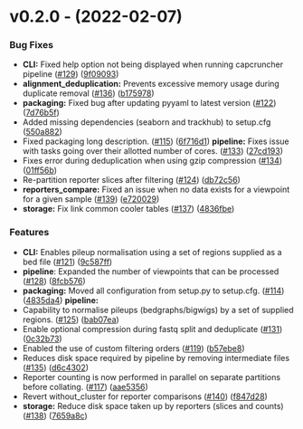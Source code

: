 #  v0.2.0 - (2022-02-07)

### Bug Fixes

* **CLI:** Fixed help option not being displayed when running capcruncher pipeline ([#129](https://github.com/sims-lab/CapCruncher/issues/129)) ([9f09093](https://github.com/sims-lab/CapCruncher/commit/9f090935f3c20c5d78e01ab4f5b0248b325ee341))
* **alignment_deduplication:** Prevents excessive memory usage during duplicate removal ([#136](https://github.com/sims-lab/CapCruncher/issues/136)) ([b175978](https://github.com/sims-lab/CapCruncher/commit/b17597884164ed074782370637a81732390ac48c))
* **packaging:** Fixed bug after updating pyyaml to latest version ([#122](https://github.com/sims-lab/CapCruncher/issues/122)) ([7d76b5f](https://github.com/sims-lab/CapCruncher/commit/7d76b5f4976fe3c6f1bc09989df3db28c12ecce3))
* Added missing dependencies (seaborn and trackhub) to setup.cfg ([550a882](https://github.com/sims-lab/CapCruncher/commit/550a882af5e131c04b5d45bf0430ecc50ce15310))
* Fixed packaging long description. ([#115](https://github.com/sims-lab/CapCruncher/issues/115)) ([6f716d1](https://github.com/sims-lab/CapCruncher/commit/6f716d182de705146333206a38d9c791de1a9227))
**pipeline:** Fixes issue with tasks going over their allotted number of cores. ([#133](https://github.com/sims-lab/CapCruncher/issues/133)) ([27cd193](https://github.com/sims-lab/CapCruncher/commit/27cd193c207409b96a0b28c079b9d689daaa61ee))
* Fixes error during deduplication when using gzip compression ([#134](https://github.com/sims-lab/CapCruncher/issues/134)) ([01ff56b](https://github.com/sims-lab/CapCruncher/commit/01ff56b88558af486d11b9f7544c8c5c6ca9f002))
* Re-partition reporter slices after filtering ([#124](https://github.com/sims-lab/CapCruncher/issues/124)) ([db72c56](https://github.com/sims-lab/CapCruncher/commit/db72c56875c13ed2762d44e916a8ed66f73324cc))
* **reporters_compare:** Fixed an issue when no data exists for a viewpoint for a given sample  ([#139](https://github.com/sims-lab/CapCruncher/issues/139)) ([e720029](https://github.com/sims-lab/CapCruncher/commit/e7200299bf2453e719f28f95ed3658e9570b7ad5))
* **storage:** Fix link common cooler tables ([#137](https://github.com/sims-lab/CapCruncher/issues/137)) ([4836fbe](https://github.com/sims-lab/CapCruncher/commit/4836fbe8e46ad268dda6d05f27104789f0c46e0d))


### Features

* **CLI:** Enables pileup normalisation using a set of regions supplied as a bed file ([#121](https://github.com/sims-lab/CapCruncher/issues/121)) ([9c587ff](https://github.com/sims-lab/CapCruncher/commit/9c587ff1a60f009c0b990952361810d61376a1c7))
* **pipeline**: Expanded the number of viewpoints that can be processed  ([#128](https://github.com/sims-lab/CapCruncher/issues/128)) ([8fcb576](https://github.com/sims-lab/CapCruncher/commit/8fcb57657f108d78cdbb1e255a5eb85b7cb3e860))
* **packaging:**  Moved all configuration from setup.py to setup.cfg. ([#114](https://github.com/sims-lab/CapCruncher/issues/114)) ([4835da4](https://github.com/sims-lab/CapCruncher/commit/4835da44157132feda38e299bf9c67ca297c3d2d))
**pipeline:** 
* Capability to normalise pileups (bedgraphs/bigwigs) by a set of supplied regions. ([#125](https://github.com/sims-lab/CapCruncher/issues/125)) ([bab07ea](https://github.com/sims-lab/CapCruncher/commit/bab07eac1e524020d24c745dd88b749173d9d440))
* Enable optional compression during fastq split and deduplicate ([#131](https://github.com/sims-lab/CapCruncher/issues/131)) ([0c32b73](https://github.com/sims-lab/CapCruncher/commit/0c32b7320fcff5d95145a406996e9baf9f7aeebd))
* Enabled the use of custom filtering orders ([#119](https://github.com/sims-lab/CapCruncher/issues/119)) ([b57ebe8](https://github.com/sims-lab/CapCruncher/commit/b57ebe886fc767b8dcb12c7dfc45dd2e9a1ea1b3))
* Reduces disk space required by pipeline by removing intermediate files ([#135](https://github.com/sims-lab/CapCruncher/issues/135)) ([d6c4302](https://github.com/sims-lab/CapCruncher/commit/d6c4302a27c14b965c531b11242ef6dd152fc1a1))
* Reporter counting is now performed in parallel on separate partitions before collating. ([#117](https://github.com/sims-lab/CapCruncher/issues/117)) ([aae5356](https://github.com/sims-lab/CapCruncher/commit/aae5356d6268e71ae777ffb31fcbd98e76ccd8c2))
* Revert without_cluster for reporter comparisons ([#140](https://github.com/sims-lab/CapCruncher/issues/140)) ([f847d28](https://github.com/sims-lab/CapCruncher/commit/f847d282f556d336be2a66023aced8c8dd082551))
* **storage:** Reduce disk space taken up by reporters (slices and counts) ([#138](https://github.com/sims-lab/CapCruncher/issues/138)) ([7659a8c](https://github.com/sims-lab/CapCruncher/commit/7659a8c3fee15ec94c107313d16ce9c831f4ffbf))



